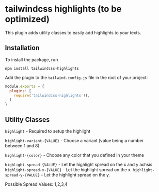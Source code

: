 # tailwindcss highlights (to be optimized)

This plugin adds utility classes to easily add highlights to your texts.

## Installation

To install the package, run

    npm install tailwindcss-highlights

Add the plugin to the `tailwind.config.js` file in the root of your project:

```javascript
module.exports = {
  plugins: [
    require('tailwindcss-highlights')),
  ]
}
```

## Utility Classes

`highlight` - Required to setup the highlight

`highlight-variant-{VALUE}` - Choose a variant (value being a number between 1 and 8)

`highlight-{color}` - Choose any color that you defined in your theme

`highlight-spread-{VALUE}` - Let the highlight spread on the x and y achsis.
`highlight-spread-x-{VALUE}` - Let the highlight spread on the x.
`highlight-spread-y-{VALUE}` - Let the highlight spread on the y.

Possible Spread Values: 1,2,3,4
